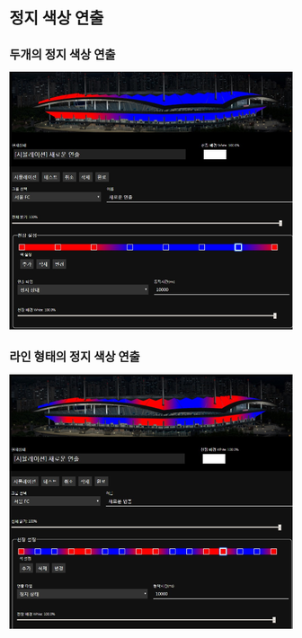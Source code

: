 # 정지 색상 연출

## 두개의 정지 색상 연출

![두개의 정지 색상](../../image/set/two_stop.jpg)

## 라인 형태의 정지 색상 연출

![라인 형태의 정지 색상](../../image/set/line_stop.jpg)
